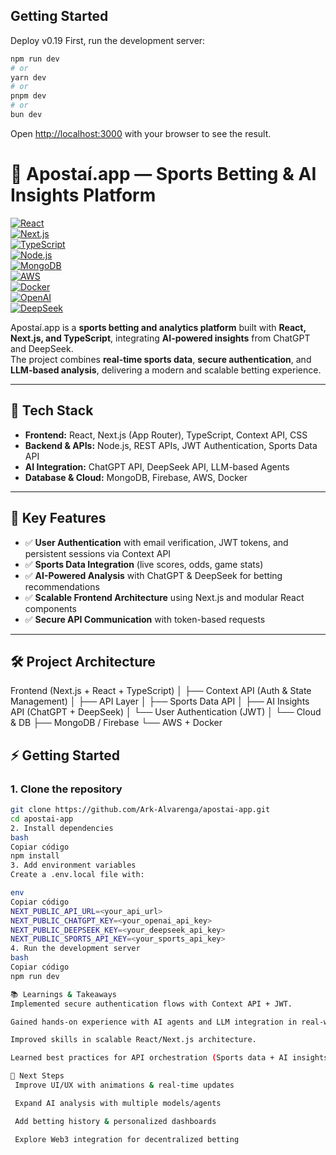 ## Getting Started

Deploy v0.19
First, run the development server:

```bash
npm run dev
# or
yarn dev
# or
pnpm dev
# or
bun dev
```

Open [http://localhost:3000](http://localhost:3000) with your browser to see the result.

# 🎲 Apostaí.app — Sports Betting & AI Insights Platform

[![React](https://img.shields.io/badge/Frontend-React-blue?logo=react)](https://react.dev/)  
[![Next.js](https://img.shields.io/badge/Framework-Next.js-black?logo=next.js)](https://nextjs.org/)  
[![TypeScript](https://img.shields.io/badge/Language-TypeScript-3178C6?logo=typescript)](https://www.typescriptlang.org/)  
[![Node.js](https://img.shields.io/badge/Backend-Node.js-339933?logo=node.js)](https://nodejs.org/)  
[![MongoDB](https://img.shields.io/badge/Database-MongoDB-47A248?logo=mongodb)](https://www.mongodb.com/)  
[![AWS](https://img.shields.io/badge/Cloud-AWS-FF9900?logo=amazon-aws)](https://aws.amazon.com/)  
[![Docker](https://img.shields.io/badge/DevOps-Docker-2496ED?logo=docker)](https://www.docker.com/)  
[![OpenAI](https://img.shields.io/badge/AI-ChatGPT-412991?logo=openai)](https://platform.openai.com/)  
[![DeepSeek](https://img.shields.io/badge/AI-DeepSeek-orange)](#)

Apostaí.app is a **sports betting and analytics platform** built with **React, Next.js, and TypeScript**, integrating **AI-powered insights** from ChatGPT and DeepSeek.  
The project combines **real-time sports data**, **secure authentication**, and **LLM-based analysis**, delivering a modern and scalable betting experience.

---

## 🚀 Tech Stack

- **Frontend:** React, Next.js (App Router), TypeScript, Context API, CSS
- **Backend & APIs:** Node.js, REST APIs, JWT Authentication, Sports Data API
- **AI Integration:** ChatGPT API, DeepSeek API, LLM-based Agents
- **Database & Cloud:** MongoDB, Firebase, AWS, Docker

---

## 🔑 Key Features

- ✅ **User Authentication** with email verification, JWT tokens, and persistent sessions via Context API
- ✅ **Sports Data Integration** (live scores, odds, game stats)
- ✅ **AI-Powered Analysis** with ChatGPT & DeepSeek for betting recommendations
- ✅ **Scalable Frontend Architecture** using Next.js and modular React components
- ✅ **Secure API Communication** with token-based requests

---

## 🛠️ Project Architecture

Frontend (Next.js + React + TypeScript)
│
├── Context API (Auth & State Management)
│
├── API Layer
│ ├── Sports Data API
│ ├── AI Insights API (ChatGPT + DeepSeek)
│ └── User Authentication (JWT)
│
└── Cloud & DB
├── MongoDB / Firebase
└── AWS + Docker

## ⚡ Getting Started

### 1. Clone the repository

```bash
git clone https://github.com/Ark-Alvarenga/apostai-app.git
cd apostai-app
2. Install dependencies
bash
Copiar código
npm install
3. Add environment variables
Create a .env.local file with:

env
Copiar código
NEXT_PUBLIC_API_URL=<your_api_url>
NEXT_PUBLIC_CHATGPT_KEY=<your_openai_api_key>
NEXT_PUBLIC_DEEPSEEK_KEY=<your_deepseek_api_key>
NEXT_PUBLIC_SPORTS_API_KEY=<your_sports_api_key>
4. Run the development server
bash
Copiar código
npm run dev

📚 Learnings & Takeaways
Implemented secure authentication flows with Context API + JWT.

Gained hands-on experience with AI agents and LLM integration in real-world applications.

Improved skills in scalable React/Next.js architecture.

Learned best practices for API orchestration (Sports data + AI insights).

🔮 Next Steps
 Improve UI/UX with animations & real-time updates

 Expand AI analysis with multiple models/agents

 Add betting history & personalized dashboards

 Explore Web3 integration for decentralized betting
```
